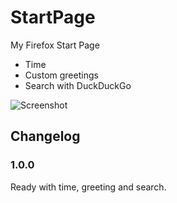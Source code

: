 # StartPage

My Firefox Start Page

- Time
- Custom greetings
- Search with DuckDuckGo

![Screenshot](https://cldup.com/L_QEwROubQ.png)

## Changelog

### 1.0.0

Ready with time, greeting and search.
